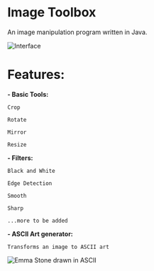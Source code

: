 # Image Toolbox
 An image manipulation program written in Java.
 
  ![Interface](https://i.ibb.co/J7jMHrT/GUI.png)
 
 # Features:
 
 **- Basic Tools:**
    
    Crop
    
    Rotate
    
    Mirror
    
    Resize
 
 **- Filters:**
    
    Black and White
    
    Edge Detection
    
    Smooth
    
    Sharp
    
    ...more to be added
    
 **- ASCII Art generator:**
 
    Transforms an image to ASCII art
 
   ![Emma Stone drawn in ASCII](https://i.ibb.co/KGv26kr/notWeird.png)
